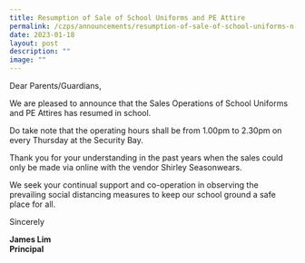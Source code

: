 ```yaml
---
title: Resumption of Sale of School Uniforms and PE Attire
permalink: /czps/announcements/resumption-of-sale-of-school-uniforms-n-pe-attire/
date: 2023-01-18
layout: post
description: ""
image: ""
---
```

<p>Dear Parents/Guardians,</p>
<p>We are pleased to announce that the Sales Operations of School Uniforms and PE Attires has resumed in school.</p>
<p>Do take note that the operating hours shall be from 1.00pm to 2.30pm on every Thursday at the Security Bay.</p>
<p>Thank you for your understanding in the past years when the sales could only be made via online with the vendor Shirley Seasonwears.</p>
<p>We seek your continual support and co-operation in observing the prevailing social distancing measures to keep our school ground a safe place for all.</p>
<p>Sincerely</p>
<p><strong>James Lim<br>Principal</strong></p>